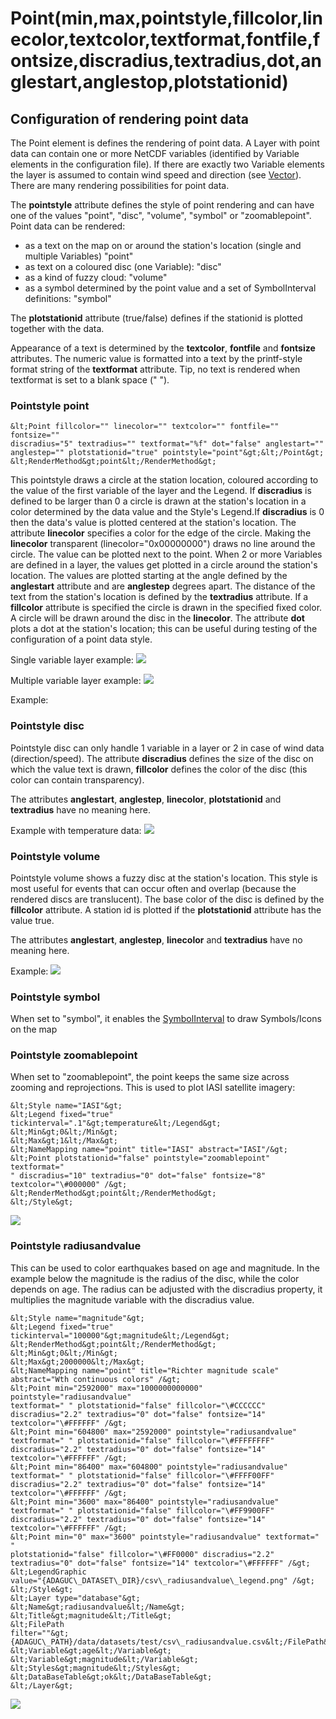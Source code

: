 Point(min,max,pointstyle,fillcolor,linecolor,textcolor,textformat,fontfile,fontsize,discradius,textradius,dot,anglestart,anglestop,plotstationid)
=================================================================================================================================================

Configuration of rendering point data
-------------------------------------

The Point element is defines the rendering of point data. A Layer with
point data can contain one or more NetCDF variables (identified by
Variable elements in the configuration file). If there are exactly two
Variable elements the layer is assumed to contain wind speed and
direction (see [Vector](Vector.md)).
There are many rendering possibilities for point data.

The **pointstyle** attribute defines the style of point rendering and
can have one of the values "point", "disc", "volume", "symbol" or
"zoomablepoint".
Point data can be rendered:

-   as a text on the map on or around the station's location (single and
    multiple Variables) "point"
-   as text on a coloured disc (one Variable): "disc"
-   as a kind of fuzzy cloud: "volume"
-   as a symbol determined by the point value and a set of
    SymbolInterval definitions: "symbol"

The **plotstationid** attribute (true/false) defines if the stationid is
plotted together with the data.

Appearance of a text is determined by the **textcolor**, **fontfile**
and **fontsize** attributes. The numeric value is formatted into a text
by the printf-style format string of the **textformat** attribute. Tip,
no text is rendered when textformat is set to a blank space (" ").

### Pointstyle point

```
&lt;Point fillcolor="" linecolor="" textcolor="" fontfile="" fontsize=""
discradius="5" textradius="" textformat="%f" dot="false" anglestart=""
anglestep="" plotstationid="true" pointstyle="point"&gt;&lt;/Point&gt;
&lt;RenderMethod&gt;point&lt;/RenderMethod&gt;
```
This pointstyle draws a circle at the station location, coloured
according to the value of the first variable of the layer and the
Legend. If **discradius** is defined to be larger than 0 a circle is
drawn at the station's location in a color determined by the data value
and the Style's Legend.If **discradius** is 0 then the data's value is
plotted centered at the station's location.
The attribute **linecolor** specifies a color for the edge of the
circle. Making the **linecolor** transparent (linecolor="0x00000000")
draws no line around the circle.
The value can be plotted next to the point. When 2 or more Variables are
defined in a layer, the values get plotted in a circle around the
station's location. The values are plotted starting at the angle defined
by the **anglestart** attribute and are **anglestep** degrees apart. The
distance of the text from the station's location is defined by the
**textradius** attribute.
If a **fillcolor** attribute is specified the circle is drawn in the
specified fixed color. A circle will be drawn around the disc in the
**linecolor**.
The attribute **dot** plots a dot at the station's location; this can be
useful during testing of the configuration of a point data style.

Single variable layer example: ![](point1.png)

Multiple variable layer example: ![](point3.png)

Example:

### Pointstyle disc

Pointstyle disc can only handle 1 variable in a layer or 2 in case of
wind data (direction/speed).
The attribute **discradius** defines the size of the disc on which the
value text is drawn, **fillcolor** defines the color of the disc (this
color can contain transparency).

The attributes **anglestart**, **anglestep**, **linecolor**,
**plotstationid** and **textradius** have no meaning here.

Example with temperature data:
![](disc.png)

### Pointstyle volume

Pointstyle volume shows a fuzzy disc at the station's location. This
style is most useful for events that can occur often and overlap
(because the rendered discs are translucent).
The base color of the disc is defined by the **fillcolor** attribute.
A station id is plotted if the **plotstationid** attribute has the value
true.

The attributes **anglestart**, **anglestep**, **linecolor** and
**textradius** have no meaning here.

Example:
![](volume.png)

### Pointstyle symbol

When set to "symbol", it enables the [SymbolInterval](SymbolInterval.md) to draw
Symbols/Icons on the map

### Pointstyle zoomablepoint

When set to "zoomablepoint", the point keeps the same size across
zooming and reprojections. This is used to plot IASI satellite imagery:

```
&lt;Style name="IASI"&gt;
&lt;Legend fixed="true" tickinterval=".1"&gt;temperature&lt;/Legend&gt;
&lt;Min&gt;0&lt;/Min&gt;
&lt;Max&gt;1&lt;/Max&gt;
&lt;NameMapping name="point" title="IASI" abstract="IASI"/&gt;
&lt;Point plotstationid="false" pointstyle="zoomablepoint" textformat="
" discradius="10" textradius="0" dot="false" fontsize="8"
textcolor="\#000000" /&gt;
&lt;RenderMethod&gt;point&lt;/RenderMethod&gt;
&lt;/Style&gt;

```

![](iasi_adaguc.png)

### Pointstyle radiusandvalue

This can be used to color earthquakes based on age and magnitude. In the
example below the magnitude is the radius of the disc, while the color
depends on age. The radius can be adjusted with the discradius property,
it multiplies the magnitude variable with the discradius value.

```
&lt;Style name="magnitude"&gt;
&lt;Legend fixed="true"
tickinterval="100000"&gt;magnitude&lt;/Legend&gt;
&lt;RenderMethod&gt;point&lt;/RenderMethod&gt;
&lt;Min&gt;0&lt;/Min&gt;
&lt;Max&gt;2000000&lt;/Max&gt;
&lt;NameMapping name="point" title="Richter magnitude scale"
abstract="Wth continuous colors" /&gt;
&lt;Point min="2592000" max="1000000000000" pointstyle="radiusandvalue"
textformat=" " plotstationid="false" fillcolor="\#CCCCCC"
discradius="2.2" textradius="0" dot="false" fontsize="14"
textcolor="\#FFFFFF" /&gt;
&lt;Point min="604800" max="2592000" pointstyle="radiusandvalue"
textformat=" " plotstationid="false" fillcolor="\#FFFFFFFF"
discradius="2.2" textradius="0" dot="false" fontsize="14"
textcolor="\#FFFFFF" /&gt;
&lt;Point min="86400" max="604800" pointstyle="radiusandvalue"
textformat=" " plotstationid="false" fillcolor="\#FFFF00FF"
discradius="2.2" textradius="0" dot="false" fontsize="14"
textcolor="\#FFFFFF" /&gt;
&lt;Point min="3600" max="86400" pointstyle="radiusandvalue"
textformat=" " plotstationid="false" fillcolor="\#FF9900FF"
discradius="2.2" textradius="0" dot="false" fontsize="14"
textcolor="\#FFFFFF" /&gt;
&lt;Point min="0" max="3600" pointstyle="radiusandvalue" textformat=" "
plotstationid="false" fillcolor="\#FF0000" discradius="2.2"
textradius="0" dot="false" fontsize="14" textcolor="\#FFFFFF" /&gt;
&lt;LegendGraphic
value="{ADAGUC\_DATASET\_DIR}/csv\_radiusandvalue\_legend.png" /&gt;
&lt;/Style&gt;
&lt;Layer type="database"&gt;
&lt;Name&gt;radiusandvalue&lt;/Name&gt;
&lt;Title&gt;magnitude&lt;/Title&gt;
&lt;FilePath
filter=""&gt;{ADAGUC\_PATH}/data/datasets/test/csv\_radiusandvalue.csv&lt;/FilePath&gt;
&lt;Variable&gt;age&lt;/Variable&gt;
&lt;Variable&gt;magnitude&lt;/Variable&gt;
&lt;Styles&gt;magnitude&lt;/Styles&gt;
&lt;DataBaseTable&gt;ok&lt;/DataBaseTable&gt;
&lt;/Layer&gt;
```

![](pointstyle_radiusandvalue.png)
